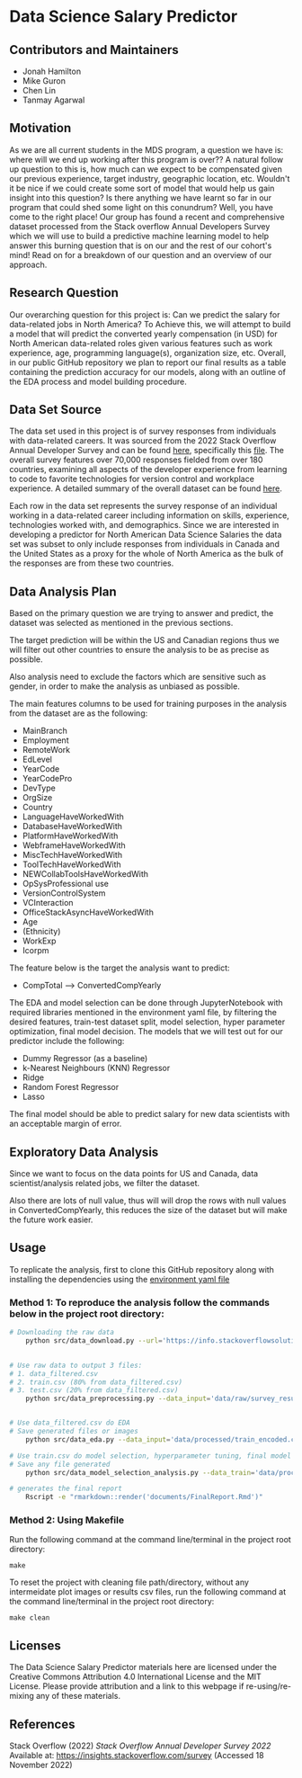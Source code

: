 # Data Science Salary Predictor 

## Contributors and Maintainers

  - Jonah Hamilton
  - Mike Guron
  - Chen Lin
  - Tanmay Agarwal

## Motivation

As we are all current students in the MDS program, a question we have is: where will we end up working after this program is over?? A natural follow up question to this is, how much can we expect to be compensated given our previous experience, target industry, geographic location, etc. Wouldn't it be nice if we could create some sort of model that would help us gain insight into this question? Is there anything we have learnt so far in our program that could shed some light on this conundrum? Well, you have come to the right place! Our group has found a recent and comprehensive dataset processed from the Stack overflow Annual Developers Survey which we will use to build a predictive machine learning model to help answer this burning question that is on our and the rest of our cohort's mind! Read on for a breakdown of our question and an overview of our approach. 

## Research Question

Our overarching question for this project is: Can we predict the salary for data-related jobs in North America? To Achieve this, we will attempt to build a model that will predict the converted yearly compensation (in USD) for North American data-related roles given various features such as work experience, age, programming language(s), organization size, etc. Overall, in our public GitHub repository we plan to report our final results as a table containing the prediction accuracy for our models, along with an outline of the EDA process and model building procedure. 

## Data Set Source

The data set used in this project is of survey responses from individuals with data-related careers.  It was sourced from the 2022 Stack Overflow Annual Developer Survey and can be found [here](https://insights.stackoverflow.com/survey), specifically this [file](https://info.stackoverflowsolutions.com/rs/719-EMH-566/images/stack-overflow-developer-survey-2022.zip).  The overall survey features over 70,000 responses fielded from over 180 countries, examining all aspects of the developer experience from learning to code to favorite technologies for version control and workplace experience.  A detailed summary of the overall dataset can be found [here](https://survey.stackoverflow.co/2022/). 

Each row in the data set represents the survey response of an individual working in a data-related career including information on skills, experience, technologies worked with, and demographics.  Since we are interested in developing a predictor for North American Data Science Salaries the data set was subset to only include responses from individuals in Canada and the United States as a proxy for the whole of North America as the bulk of the responses are from these two countries.  

## Data Analysis Plan
Based on the primary question we are trying to answer and predict, the dataset was selected as mentioned in the previous sections.

The target prediction will be within the US and Canadian regions thus we will filter out other countries to ensure the analysis to be as precise as possible.

Also analysis need to exclude the factors which are sensitive such as gender, in order to make the analysis as unbiased as possible.

The main features columns to be used for training purposes in the analysis from the dataset are as the following:
- MainBranch
- Employment
- RemoteWork
- EdLevel
- YearCode
- YearCodePro
- DevType
- OrgSize
- Country
- LanguageHaveWorkedWith
- DatabaseHaveWorkedWith
- PlatformHaveWorkedWith
- WebframeHaveWorkedWith
- MiscTechHaveWorkedWith
- ToolTechHaveWorkedWith
- NEWCollabToolsHaveWorkedWith
- OpSysProfessional use
- VersionControlSystem
- VCInteraction
- OfficeStackAsyncHaveWorkedWith
- Age
- (Ethnicity)
- WorkExp
- Icorpm

The feature below is the target the analysis want to predict:
- CompTotal --> ConvertedCompYearly

The EDA and model selection can be done through JupyterNotebook with required libraries mentioned in the environment yaml file, by filtering the desired features, train-test dataset split, model selection, hyper parameter optimization, final model decision.  The models that we will test out for our predictor include the following:

  - Dummy Regressor (as a baseline)
  - k-Nearest Neighbours (KNN) Regressor
  - Ridge
  - Random Forest Regressor
  - Lasso

The final model should be able to predict salary for new data scientists with an acceptable margin of error.

## Exploratory Data Analysis
Since we want to focus on the data points for US and Canada, data scientist/analysis related jobs, we filter the dataset.

Also there are lots of null value, thus will will drop the rows with null values in ConvertedCompYearly, this reduces the size of the dataset but will make the future work easier.

## Usage

To replicate the analysis, first to clone this GitHub repository along with installing the dependencies using the [environment yaml file](/environment.yml)

### Method 1: To reproduce the analysis follow the commands below in the project root directory:

``` bash
# Downloading the raw data
	python src/data_download.py --url='https://info.stackoverflowsolutions.com/rs/719-EMH-566/images/stack-overflow-developer-survey-2022.zip' --out_file='data/raw'

 
# Use raw data to output 3 files:
# 1. data_filtered.csv
# 2. train.csv (80% from data_filtered.csv)
# 3. test.csv (20% from data_filtered.csv)
	python src/data_preprocessing.py --data_input='data/raw/survey_results_public.csv' --data_output_path='data/processed/'


# Use data_filtered.csv do EDA
# Save generated files or images
	python src/data_eda.py --data_input='data/processed/train_encoded.csv' --data_output_path='documents/figures/'

# Use train.csv do model selection, hyperparameter tuning, final model training and scoring with test.csv
# Save any file generated
	python src/data_model_selection_analysis.py --data_train='data/processed/train.csv' --data_test='data/processed/test.csv' --file_out_path='documents/results/'

# generates the final report
	Rscript -e "rmarkdown::render('documents/FinalReport.Rmd')"
```

### Method 2: Using Makefile

Run the following command at the command line/terminal in the project root directory:

```
make
```

To reset the project with cleaning file path/directory, without any intermeidate plot images or results csv files, run the following command at the command line/terminal in the project root directory:

```
make clean
```

## Licenses

The Data Science Salary Predictor materials here are licensed under the Creative Commons Attribution 4.0 International License and the MIT License.  Please provide attribution and a link to this webpage if re-using/re-mixing any of these materials.

## References

Stack Overflow (2022) *Stack Overflow Annual Developer Survey 2022* Available at: https://insights.stackoverflow.com/survey (Accessed 18 November 2022)